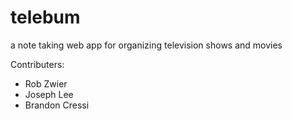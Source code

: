 # telebum
a note taking web app for organizing television shows and movies

Contributers:
- Rob Zwier
- Joseph Lee
- Brandon Cressi

